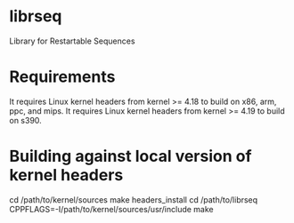 # librseq
Library for Restartable Sequences

# Requirements

It requires Linux kernel headers from kernel >= 4.18 to build on x86, arm, ppc,
and mips. It requires Linux kernel headers from kernel >= 4.19 to build on
s390.

# Building against local version of kernel headers

cd /path/to/kernel/sources
make headers_install
cd /path/to/librseq
CPPFLAGS=-I/path/to/kernel/sources/usr/include make
